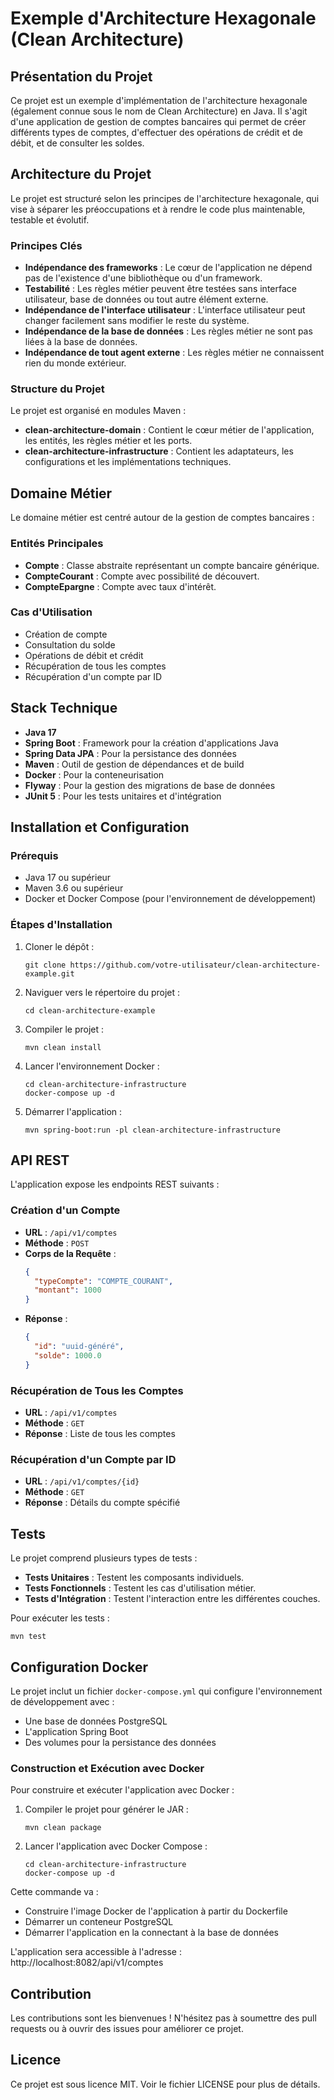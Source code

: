 # Exemple d'Architecture Hexagonale (Clean Architecture)

## Présentation du Projet
Ce projet est un exemple d'implémentation de l'architecture hexagonale (également connue sous le nom de Clean Architecture) en Java. Il s'agit d'une application de gestion de comptes bancaires qui permet de créer différents types de comptes, d'effectuer des opérations de crédit et de débit, et de consulter les soldes.

## Architecture du Projet
Le projet est structuré selon les principes de l'architecture hexagonale, qui vise à séparer les préoccupations et à rendre le code plus maintenable, testable et évolutif.

### Principes Clés
- **Indépendance des frameworks** : Le cœur de l'application ne dépend pas de l'existence d'une bibliothèque ou d'un framework.
- **Testabilité** : Les règles métier peuvent être testées sans interface utilisateur, base de données ou tout autre élément externe.
- **Indépendance de l'interface utilisateur** : L'interface utilisateur peut changer facilement sans modifier le reste du système.
- **Indépendance de la base de données** : Les règles métier ne sont pas liées à la base de données.
- **Indépendance de tout agent externe** : Les règles métier ne connaissent rien du monde extérieur.

### Structure du Projet
Le projet est organisé en modules Maven :

- **clean-architecture-domain** : Contient le cœur métier de l'application, les entités, les règles métier et les ports.
- **clean-architecture-infrastructure** : Contient les adaptateurs, les configurations et les implémentations techniques.

## Domaine Métier
Le domaine métier est centré autour de la gestion de comptes bancaires :

### Entités Principales
- **Compte** : Classe abstraite représentant un compte bancaire générique.
- **CompteCourant** : Compte avec possibilité de découvert.
- **CompteEpargne** : Compte avec taux d'intérêt.

### Cas d'Utilisation
- Création de compte
- Consultation du solde
- Opérations de débit et crédit
- Récupération de tous les comptes
- Récupération d'un compte par ID

## Stack Technique
- **Java 17**
- **Spring Boot** : Framework pour la création d'applications Java
- **Spring Data JPA** : Pour la persistance des données
- **Maven** : Outil de gestion de dépendances et de build
- **Docker** : Pour la conteneurisation
- **Flyway** : Pour la gestion des migrations de base de données
- **JUnit 5** : Pour les tests unitaires et d'intégration

## Installation et Configuration

### Prérequis
- Java 17 ou supérieur
- Maven 3.6 ou supérieur
- Docker et Docker Compose (pour l'environnement de développement)

### Étapes d'Installation
1. Cloner le dépôt :
   ```
   git clone https://github.com/votre-utilisateur/clean-architecture-example.git
   ```

2. Naviguer vers le répertoire du projet :
   ```
   cd clean-architecture-example
   ```

3. Compiler le projet :
   ```
   mvn clean install
   ```

4. Lancer l'environnement Docker :
   ```
   cd clean-architecture-infrastructure
   docker-compose up -d
   ```

5. Démarrer l'application :
   ```
   mvn spring-boot:run -pl clean-architecture-infrastructure
   ```

## API REST
L'application expose les endpoints REST suivants :

### Création d'un Compte
- **URL** : `/api/v1/comptes`
- **Méthode** : `POST`
- **Corps de la Requête** :
  ```json
  {
    "typeCompte": "COMPTE_COURANT",
    "montant": 1000
  }
  ```
- **Réponse** :
  ```json
  {
    "id": "uuid-généré",
    "solde": 1000.0
  }
  ```

### Récupération de Tous les Comptes
- **URL** : `/api/v1/comptes`
- **Méthode** : `GET`
- **Réponse** : Liste de tous les comptes

### Récupération d'un Compte par ID
- **URL** : `/api/v1/comptes/{id}`
- **Méthode** : `GET`
- **Réponse** : Détails du compte spécifié

## Tests
Le projet comprend plusieurs types de tests :

- **Tests Unitaires** : Testent les composants individuels.
- **Tests Fonctionnels** : Testent les cas d'utilisation métier.
- **Tests d'Intégration** : Testent l'interaction entre les différentes couches.

Pour exécuter les tests :
```
mvn test
```

## Configuration Docker
Le projet inclut un fichier `docker-compose.yml` qui configure l'environnement de développement avec :
- Une base de données PostgreSQL
- L'application Spring Boot
- Des volumes pour la persistance des données

### Construction et Exécution avec Docker
Pour construire et exécuter l'application avec Docker :

1. Compiler le projet pour générer le JAR :
   ```
   mvn clean package
   ```

2. Lancer l'application avec Docker Compose :
   ```
   cd clean-architecture-infrastructure
   docker-compose up -d
   ```

Cette commande va :
- Construire l'image Docker de l'application à partir du Dockerfile
- Démarrer un conteneur PostgreSQL
- Démarrer l'application en la connectant à la base de données

L'application sera accessible à l'adresse : http://localhost:8082/api/v1/comptes

## Contribution
Les contributions sont les bienvenues ! N'hésitez pas à soumettre des pull requests ou à ouvrir des issues pour améliorer ce projet.

## Licence
Ce projet est sous licence MIT. Voir le fichier LICENSE pour plus de détails.
